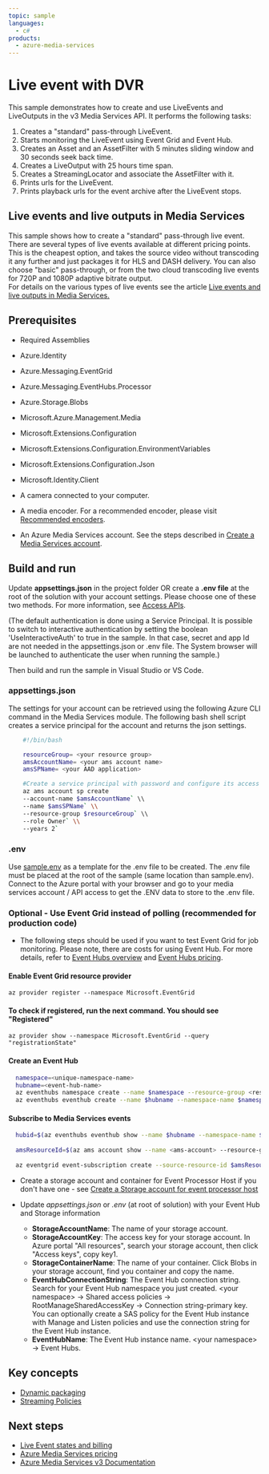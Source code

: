 ```yaml
---
topic: sample
languages:
  - c#
products:
  - azure-media-services
---
```


# Live event with DVR

This sample demonstrates how to create and use LiveEvents and LiveOutputs in the v3 Media Services API. It performs the following tasks:

1. Creates a "standard" pass-through LiveEvent.
1. Starts monitoring the LiveEvent using Event Grid and Event Hub.
1. Creates an Asset and an AssetFilter with 5 minutes sliding window and 30 seconds seek back time.
1. Creates a LiveOutput with 25 hours time span.
1. Creates a StreamingLocator and associate the AssetFilter with it.
1. Prints urls for the LiveEvent.
1. Prints playback urls for the event archive after the LiveEvent stops.

## Live events and live outputs in Media Services

This sample shows how to create a "standard" pass-through live event.  There are several types of live events available at different pricing points.  This is the cheapest option, and takes the source video without transcoding it any further and just packages it for HLS and DASH delivery.  You can also choose "basic" pass-through, or from the two cloud transcoding live events for 720P and 1080P adaptive bitrate output.  
For details on the various types of live events see the article [Live events and live outputs in Media Services.](https://docs.microsoft.com/azure/media-services/latest/live-event-outputs-concept)

## Prerequisites

* Required Assemblies

* Azure.Identity
* Azure.Messaging.EventGrid
* Azure.Messaging.EventHubs.Processor
* Azure.Storage.Blobs
* Microsoft.Azure.Management.Media
* Microsoft.Extensions.Configuration
* Microsoft.Extensions.Configuration.EnvironmentVariables
* Microsoft.Extensions.Configuration.Json
* Microsoft.Identity.Client

* A camera connected to your computer.
* A media encoder. For a recommended encoder, please visit [Recommended encoders](https://docs.microsoft.com/en-us/azure/media-services/latest/recommended-on-premises-live-encoders).
* An Azure Media Services account. See the steps described in [Create a Media Services account](https://docs.microsoft.com/azure/media-services/latest/create-account-cli-quickstart).

## Build and run

Update **appsettings.json** in the project folder OR create a **.env file** at the root of the solution with your account settings. Please choose one of these two methods.
For more information, see [Access APIs](https://docs.microsoft.com/en-us/azure/media-services/latest/access-api-howto).

(The default authentication is done using a Service Principal. It is possible to switch to interactive authentication by setting the boolean 'UseInteractiveAuth' to true in the sample. In that case, secret and app Id are not needed in the appsettings.json or .env file. The System browser will be launched to authenticate the user when running the sample.)

Then build and run the sample in Visual Studio or VS Code.

### appsettings.json

The settings for your account can be retrieved using the following Azure CLI command in the Media Services module. The following bash shell script creates a service principal for the account and returns the json settings.

```bash
    #!/bin/bash

    resourceGroup= <your resource group>
    amsAccountName= <your ams account name>
    amsSPName= <your AAD application>

    #Create a service principal with password and configure its access to an Azure Media Services account.
    az ams account sp create
    --account-name $amsAccountName` \\
    --name $amsSPName` \\
    --resource-group $resourceGroup` \\
    --role Owner` \\
    --years 2`
```

### .env

Use [sample.env](../../sample.env) as a template for the .env file to be created. The .env file must be placed at the root of the sample (same location than sample.env).
Connect to the Azure portal with your browser and go to your media services account / API access to get the .ENV data to store to the .env file.

### Optional - Use Event Grid instead of polling (recommended for production code)

* The following steps should be used if you want to test Event Grid for job monitoring. Please note, there are costs for using Event Hub. For more details, refer to [Event Hubs overview](https://azure.microsoft.com/en-in/pricing/details/event-hubs/) and [Event Hubs pricing](https://docs.microsoft.com/en-us/azure/event-hubs/event-hubs-faq#pricing).

#### Enable Event Grid resource provider

  `az provider register --namespace Microsoft.EventGrid`

#### To check if registered, run the next command. You should see "Registered"

  `az provider show --namespace Microsoft.EventGrid --query "registrationState"`

#### Create an Event Hub

```bash
  namespace=<unique-namespace-name>
  hubname=<event-hub-name>
  az eventhubs namespace create --name $namespace --resource-group <resource-group>
  az eventhubs eventhub create --name $hubname --namespace-name $namespace --resource-group <resource-group>
```

#### Subscribe to Media Services events

```bash
  hubid=$(az eventhubs eventhub show --name $hubname --namespace-name $namespace --resource-group <resource-group> --query id --output tsv)\
  
  amsResourceId=$(az ams account show --name <ams-account> --resource-group <resource-group> --query id --output tsv)\
  
  az eventgrid event-subscription create --source-resource-id $amsResourceId --name &lt;event-subscription-name&gt; --endpoint-type eventhub --endpoint $hubid
```

* Create a storage account and container for Event Processor Host if you don't have one - see [Create a Storage account for event processor host](https://docs.microsoft.com/en-us/azure/event-hubs/event-hubs-dotnet-standard-getstarted-send#create-a-storage-account-for-event-processor-host)

* Update *appsettings.json* or *.env* (at root of solution) with your Event Hub and Storage information
  * **StorageAccountName**: The name of your storage account.
  * **StorageAccountKey**: The access key for your storage account. In Azure portal "All resources", search your storage account, then click "Access keys", copy key1.
  * **StorageContainerName**: The name of your container. Click Blobs in your storage account, find you container and copy the name.
  * **EventHubConnectionString**: The Event Hub connection string. Search for your Event Hub namespace you just created. &lt;your namespace&gt; -&gt; Shared access policies -&gt; RootManageSharedAccessKey -&gt; Connection string-primary key. You can optionally create a SAS policy for the Event Hub instance with Manage and Listen policies and use the connection string for the Event Hub instance.
  * **EventHubName**: The Event Hub instance name.  &lt;your namespace&gt; -&gt; Event Hubs.

## Key concepts

* [Dynamic packaging](https://docs.microsoft.com/azure/media-services/latest/dynamic-packaging-overview)
* [Streaming Policies](https://docs.microsoft.com/azure/media-services/latest/streaming-policy-concept)

## Next steps

* [Live Event states and billing](https://docs.microsoft.com/en-us/azure/media-services/latest/live-event-states-billing)
* [Azure Media Services pricing](https://azure.microsoft.com/pricing/details/media-services/)
* [Azure Media Services v3 Documentation](https://docs.microsoft.com/azure/media-services/latest/)
